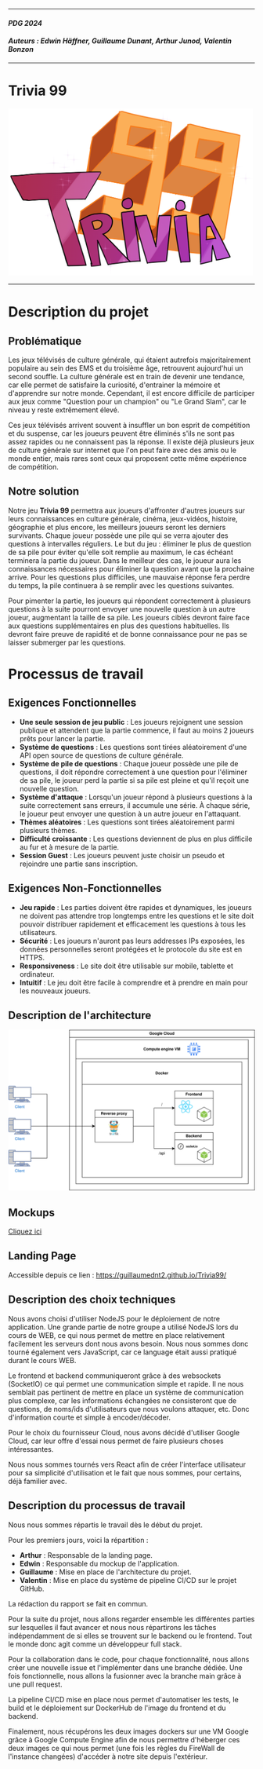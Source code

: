 ___
#### *PDG 2024*
#### ***Auteurs : Edwin Häffner, Guillaume Dunant, Arthur Junod, Valentin Bonzon***
___
# Trivia 99

<img src="./Trivia_99.png" width="500">

___
# Description du projet

## Problématique
Les jeux télévisés de culture générale, qui étaient autrefois majoritairement populaire au sein des EMS et du troisième âge, retrouvent aujourd'hui un second souffle. 
La culture générale est en train de devenir une tendance, car elle permet de satisfaire la curiosité, d'entrainer la mémoire et d'apprendre sur notre monde.
Cependant, il est encore difficile de participer aux jeux comme "Question pour un champion" ou "Le Grand Slam", car le niveau y reste extrêmement élevé. 

Ces jeux télévisés arrivent souvent à insuffler un bon esprit de compétition et du suspense, car les joueurs peuvent être éliminés s'ils ne sont pas assez rapides ou ne connaissent pas la réponse. 
Il existe déjà plusieurs jeux de culture générale sur internet que l'on peut faire avec des amis ou le monde entier, mais rares sont ceux qui proposent cette même expérience de compétition. 

## Notre solution
Notre jeu **Trivia 99** permettra aux joueurs d'affronter d'autres joueurs sur leurs connaissances en culture générale, cinéma, jeux-vidéos, histoire, géographie et plus encore, les meilleurs joueurs seront les derniers survivants. Chaque joueur possède une pile qui se verra ajouter des questions à intervalles réguliers. Le but du jeu : éliminer le plus de question de sa pile pour éviter qu'elle soit remplie au maximum, le cas échéant terminera la partie du joueur. Dans le meilleur des cas, le joueur aura les connaissances nécessaires pour éliminer la question avant que la prochaine arrive. Pour les questions plus difficiles, une mauvaise réponse fera perdre du temps, la pile continuera à se remplir avec les questions suivantes.

Pour pimenter la partie, les joueurs qui répondent correctement à plusieurs questions à la suite pourront envoyer une nouvelle question à un autre joueur, augmentant la taille de sa pile. Les joueurs ciblés devront faire face aux questions supplémentaires en plus des questions habituelles. Ils devront faire preuve de rapidité et de bonne connaissance pour ne pas se laisser submerger par les questions.

# Processus de travail

## Exigences Fonctionnelles
- **Une seule session de jeu public** : Les joueurs rejoignent une session publique et attendent que la partie commence, il faut au moins 2 joueurs prêts pour lancer la partie.
- **Système de questions** : Les questions sont tirées aléatoirement d'une API open source de questions de culture générale.
- **Système de pile de questions** : Chaque joueur possède une pile de questions, il doit répondre correctement à une question pour l'éliminer de sa pile, le joueur perd la partie si sa pile est pleine et qu'il reçoit une nouvelle question.
- **Système d'attaque** : Lorsqu'un joueur répond à plusieurs questions à la suite correctement sans erreurs, il accumule une série. À chaque série, le joueur peut envoyer une question à un autre joueur en l'attaquant.
- **Thèmes aléatoires** : Les questions sont tirées aléatoirement parmi plusieurs thèmes.
- **Difficulté croissante** : Les questions deviennent de plus en plus difficile au fur et à mesure de la partie.
- **Session Guest** : Les joueurs peuvent juste choisir un pseudo et rejoindre une partie sans inscription.

## Exigences Non-Fonctionnelles
- **Jeu rapide** : Les parties doivent être rapides et dynamiques, les joueurs ne doivent pas attendre trop longtemps entre les questions et le site doit pouvoir distribuer rapidement et efficacement les questions à tous les utilisateurs.
- **Sécurité** : Les joueurs n'auront pas leurs addresses IPs exposées, les données personnelles seront protégées et le protocole du site est en HTTPS.
- **Responsiveness** : Le site doit être utilisable sur mobile, tablette et ordinateur.
- **Intuitif** : Le jeu doit être facile à comprendre et à prendre en main pour les nouveaux joueurs.

## Description de l'architecture 

![Architecture](Trivia99Architecture.svg)

## Mockups

[Cliquez ici](https://www.figma.com/proto/isvynhVr1etaen0j4LjXOz/Trivia99?node-id=37-1763&t=nFKCpC0W7mNDkQ5C-1&scaling=min-zoom&content-scaling=fixed&page-id=37%3A621&starting-point-node-id=37%3A622)

## Landing Page
Accessible depuis ce lien : https://guillaumednt2.github.io/Trivia99/

## Description des choix techniques 

Nous avons choisi d'utiliser NodeJS pour le déploiement de notre application. Une grande partie de notre groupe a utilisé NodeJS lors du cours de WEB, ce qui nous permet de mettre en place relativement facilement les serveurs dont nous avons besoin. Nous nous sommes donc tourné également vers JavaScript, car ce language était aussi pratiqué durant le cours WEB. 

Le frontend et backend communiqueront grâce à des websockets (SocketIO) ce qui permet une communication simple et rapide. Il ne nous semblait pas pertinent de mettre en place un système de communication plus complexe, car les informations échangées ne consisteront que de questions, de noms/ids d'utilisateurs que nous voulons attaquer, etc. Donc d'information courte et simple à encoder/décoder.

Pour le choix du fournisseur Cloud, nous avons décidé d'utiliser Google Cloud, car leur offre d'essai nous permet de faire plusieurs choses intéressantes. 

Nous nous sommes tournés vers React afin de créer l'interface utilisateur pour sa simplicité d'utilisation et le fait que nous sommes, pour certains, déjà familier avec. 

## Description du processus de travail

Nous nous sommes répartis le travail dès le début du projet. 

Pour les premiers jours, voici la répartition :
- **Arthur** : Responsable de la landing page.
- **Edwin** : Responsable du mockup de l'application.
- **Guillaume** : Mise en place de l'architecture du projet.
- **Valentin** : Mise en place du système de pipeline CI/CD sur le projet GitHub.

La rédaction du rapport se fait en commun.

Pour la suite du projet, nous allons regarder ensemble les différentes parties sur lesquelles il faut avancer et nous nous répartirons les tâches indépendamment de si elles se trouvent sur le backend ou le frontend. Tout le monde donc agit comme un développeur full stack.

Pour la collaboration dans le code, pour chaque fonctionnalité, nous allons créer une nouvelle issue et l'implémenter dans une branche dédiée. Une fois fonctionnelle, nous allons la fusionner avec la branche main grâce à une pull request.

La pipeline CI/CD mise en place nous permet d'automatiser les tests, le build et le déploiement sur DockerHub de l'image du frontend et du backend.

Finalement, nous récupérons les deux images dockers sur une VM Google grâce à Google Compute Engine afin de nous permettre d'héberger ces deux images ce qui nous permet (une fois les règles du FireWall de l'instance changées) d'accéder à notre site depuis l'extérieur.

